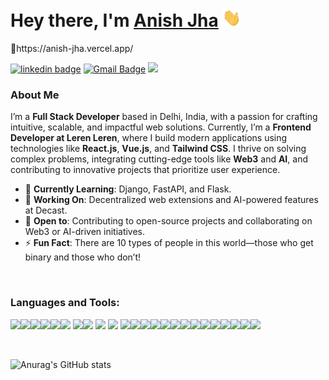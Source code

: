<h1>Hey there, I'm <a  href="https://anish-jha.vercel.app/">Anish Jha</a> <img  src="https://raw.githubusercontent.com/ABSphreak/ABSphreak/master/gifs/Hi.gif" width="30px"></h1>
👀https://anish-jha.vercel.app/
 
[![linkedin badge](https://img.shields.io/badge/anishjha-30302f?style=flat&logo=linkedin)](https://www.linkedin.com/in/anishjha18)
[![Gmail Badge](https://img.shields.io/badge/ztech818@gmail.com-30302f?style=flat&logo=Gmail&logoColor=red)](mailto:ztech818@gmail.com)
<img src="https://komarev.com/ghpvc/?username=Anish-Jha&style=plastic" />


### About Me  
I’m a **Full Stack Developer** based in Delhi, India, with a passion for crafting intuitive, scalable, and impactful web solutions. Currently, I’m a **Frontend Developer at Leren Leren**, where I build modern applications using technologies like **React.js**, **Vue.js**, and **Tailwind CSS**. I thrive on solving complex problems, integrating cutting-edge tools like **Web3** and **AI**, and contributing to innovative projects that prioritize user experience.

- 🌱 **Currently Learning**: Django, FastAPI, and Flask.  
- 💼 **Working On**: Decentralized web extensions and AI-powered features at Decast.  
- 💬 **Open to**: Contributing to open-source projects and collaborating on Web3 or AI-driven initiatives.  
- ⚡ **Fun Fact**: There are 10 types of people in this world—those who get binary and those who don’t!  

<br>

<h3 align="left">Languages and Tools:</h3>
<p align="left"> <img src="https://img.icons8.com/color/48/4a90e2/html.png"/><img src="https://img.icons8.com/color/48/4a90e2/css3.png"/><img src="https://img.icons8.com/color/48/4a90e2/javascript.png"/><img src="https://img.icons8.com/color/48/4a90e2/git.png"/><img src="https://img.icons8.com/fluent/48/4a90e2/github.png"/><img width="53px" src="https://img.icons8.com/plasticine/100/null/react.png"/>
<img src="https://img.icons8.com/color/48/null/chakra-ui.png"/><img src="https://img.icons8.com/ios-filled/50/5C7CFA/redux.png"/>
<img src="https://img.icons8.com/fluency/48/null/node-js.png"/> <img width="53px" src="https://img.icons8.com/?size=100&id=dzfo6UeXW9h7&format=png&color=000000"/> <img width="50px" src="https://img.icons8.com/?size=100&id=4PiNHtUJVbLs&format=png&color=000000"/><img width="50px" src="https://img.icons8.com/?size=100&id=13441&format=png&color=000000"/><img width="50px" src="https://img.icons8.com/?size=100&id=IuuVVwsdTi2v&format=png&color=000000"/><img width="50px" src="https://img.icons8.com/?size=100&id=2ZOaTclOqD4q&format=png&color=000000"/><img width="50px" src="https://img.icons8.com/?size=100&id=bosfpvRzNOG8&format=png&color=000000"/><img width="50px" src="https://img.icons8.com/?size=100&id=IaHmaUtKc8bf&format=png&color=000000"/><img width="50px" src="https://img.icons8.com/?size=100&id=13664&format=png&color=000000"/><img width="50px" src="https://img.icons8.com/?size=100&id=AYternyB6L4R&format=png&color=000000"/><img width="50px" src="https://img.icons8.com/?size=100&id=IoYmHUxgvrFB&format=png&color=000000"/><img width="50px" src="https://img.icons8.com/?size=100&id=lIabI5WM659d&format=png&color=000000"/><img width="50px" src="https://img.icons8.com/?size=100&id=eoxMN35Z6JKg&format=png&color=000000"/><img width="50px" src="https://img.icons8.com/?size=100&id=21098&format=png&color=000000"/><img width="50px" src="https://img.icons8.com/?size=100&id=kTuxVYRKeKEY&format=png&color=000000"/><img width="50px" src="https://img.icons8.com/?size=100&id=W0YEwBDDfTeu&format=png&color=000000"/>
</p>

<br>

![Anurag's GitHub stats](https://github-readme-stats.vercel.app/api/top-langs/?username=Anish-Jha&show_icons=true&theme=radical&layout=compact)

 <!---
Credit: [Anish-Jha](https://github.com/Anish-Jha) --->
